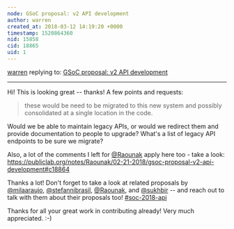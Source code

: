 ```yaml
---
node: GSoC proposal: v2 API development
author: warren
created_at: 2018-03-12 14:19:20 +0000
timestamp: 1520864360
nid: 15858
cid: 18865
uid: 1
---
```




[warren](../profile/warren) replying to: [GSoC proposal: v2 API development](../notes/rishabh07/03-04-2018/gsoc-proposal-v2-api-development)

----
Hi! This is looking great -- thanks! A few points and requests:

> these would be need to be migrated to this new system and possibly consolidated at a single location in the code.

Would we be able to maintain legacy APIs, or would we redirect them and provide documentation to people to upgrade? What's a list of legacy API endpoints to be sure we migrate?

Also, a lot of the comments I left for [@Raounak](/profile/Raounak) apply here too - take a look: https://publiclab.org/notes/Raounak/02-21-2018/gsoc-proposal-v2-api-development#c18864

Thanks a lot! Don't forget to take a look at related proposals by [@milaaraujo](/profile/milaaraujo), [@stefannibrasil](/profile/stefannibrasil), [@Raounak](/profile/Raounak), and [@sukhbir](/profile/sukhbir) -- and reach out to talk with them about their proposals too! [#soc-2018-api](/tag/soc-2018-api)

Thanks for all your great work in contributing already! Very much appreciated. :-)